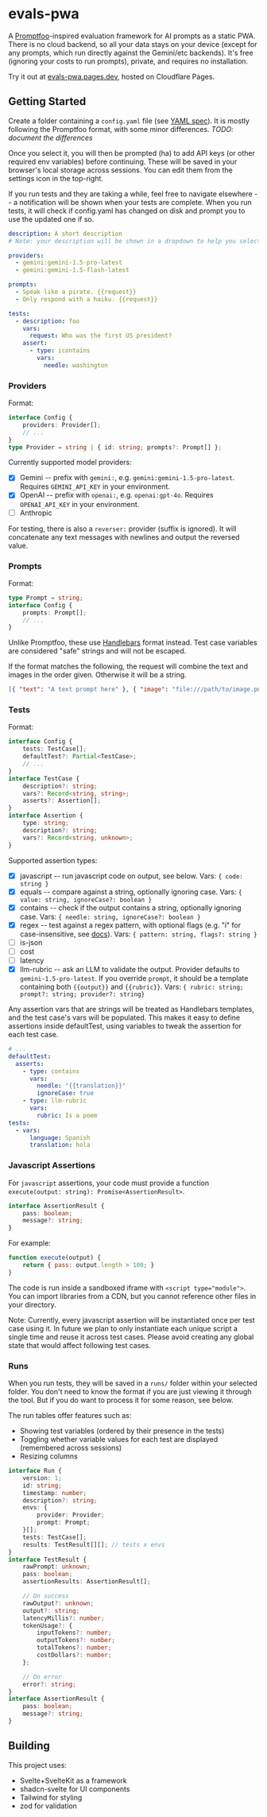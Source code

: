 # evals-pwa

A [Promptfoo](https://www.promptfoo.dev/docs/intro)-inspired evaluation framework for AI prompts as a static PWA. There is no cloud backend, so all your data stays on your device (except for any prompts, which run directly against the Gemini/etc backends). It's free (ignoring your costs to run prompts), private, and requires no installation.

Try it out at [evals-pwa.pages.dev](https://evals-pwa.pages.dev/), hosted on Cloudflare Pages.

## Getting Started

Create a folder containing a `config.yaml` file (see [YAML spec](https://yaml.org/)). It is mostly following the Promptfoo format, with some minor differences. _TODO: document the differences_

Once you select it, you will then be prompted (ha) to add API keys (or other required env variables) before continuing. These will be saved in your browser's local storage across sessions. You can edit them from the settings icon in the top-right.

If you run tests and they are taking a while, feel free to navigate elsewhere -- a notification will be shown when your tests are complete. When you run tests, it will check if config.yaml has changed on disk and prompt you to use the updated one if so.

```yaml
description: A short description
# Note: your description will be shown in a dropdown to help you select a run

providers:
  - gemini:gemini-1.5-pro-latest
  - gemini:gemini-1.5-flash-latest

prompts:
  - Speak like a pirate. {{request}}
  - Only respond with a haiku. {{request}}

tests:
  - description: foo
    vars:
      request: Who was the first US president?
    assert:
      - type: icontains
        vars:
          needle: washington
```

### Providers

Format:

```typescript
interface Config {
	providers: Provider[];
	// ...
}
type Provider = string | { id: string; prompts?: Prompt[] };
```

Currently supported model providers:

- [x] Gemini -- prefix with `gemini:`, e.g. `gemini:gemini-1.5-pro-latest`. Requires `GEMINI_API_KEY` in your environment.
- [x] OpenAI -- prefix with `openai:`, e.g. `openai:gpt-4o`. Requires `OPENAI_API_KEY` in your environment.
- [ ] Anthropic

For testing, there is also a `reverser:` provider (suffix is ignored). It will concatenate any text messages with newlines and output the reversed value.

### Prompts

Format:

```typescript
type Prompt = string;
interface Config {
	prompts: Prompt[];
	// ...
}
```

Unlike Promptfoo, these use [Handlebars](https://handlebarsjs.com/) format instead. Test case variables are considered "safe" strings and will not be escaped.

If the format matches the following, the request will combine the text and images in the order given. Otherwise it will be a string.

```json
[{ "text": "A text prompt here" }, { "image": "file:///path/to/image.png" }]
```

### Tests

Format:

```typescript
interface Config {
	tests: TestCase[];
	defaultTest?: Partial<TestCase>;
	// ...
}
interface TestCase {
	description?: string;
	vars?: Record<string, string>;
	asserts?: Assertion[];
}
interface Assertion {
	type: string;
	description?: string;
	vars?: Record<string, unknown>;
}
```

Supported assertion types:

- [x] javascript -- run javascript code on output, see below. Vars: `{ code: string }`
- [x] equals -- compare against a string, optionally ignoring case. Vars: `{ value: string, ignoreCase?: boolean }`
- [x] contains -- check if the output contains a string, optionally ignoring case. Vars: `{ needle: string, ignoreCase?: boolean }`
- [x] regex -- test against a regex pattern, with optional flags (e.g. "i" for case-insensitive, see [docs](https://developer.mozilla.org/en-US/docs/Web/JavaScript/Guide/Regular_expressions#advanced_searching_with_flags)). Vars: `{ pattern: string, flags?: string }`
- [ ] is-json
- [ ] cost
- [ ] latency
- [x] llm-rubric -- ask an LLM to validate the output. Provider defaults to `gemini-1.5-pro-latest`. If you override `prompt`, it should be a template containing both `{{output}}` and `{{rubric}}`. Vars: `{ rubric: string; prompt?: string; provider?: string}`

Any assertion vars that are strings will be treated as Handlebars templates, and the test case's vars will be populated.
This makes it easy to define assertions inside defaultTest, using variables to tweak the assertion for each test case.

```yaml
# ...
defaultTest:
  asserts:
	- type: contains
	  vars:
	    needle: "{{translation}}"
		ignoreCase: true
	- type: llm-rubric
	  vars:
	  	rubric: Is a poem
tests:
  - vars:
      language: Spanish
	  translation: hola
```

### Javascript Assertions

For `javascript` assertions, your code must provide a function `execute(output: string): Promise<AssertionResult>`.

```typescript
interface AssertionResult {
	pass: boolean;
	message?: string;
}
```

For example:

```js
function execute(output) {
	return { pass: output.length > 100; }
}
```

The code is run inside a sandboxed iframe with `<script type="module">`. You can import libraries from a CDN, but you cannot reference other files in your directory.

Note: Currently, every javascript assertion will be instantiated once per test case using it. In future we plan to only instantiate each unique script a single time and reuse it across test cases. Please avoid creating any global state that would affect following test cases.

### Runs

When you run tests, they will be saved in a `runs/` folder within your selected folder.
You don't need to know the format if you are just viewing it through the tool. But if you do want
to process it for some reason, see below.

The run tables offer features such as:

- Showing test variables (ordered by their presence in the tests)
- Toggling whether variable values for each test are displayed (remembered across sessions)
- Resizing columns

```typescript
interface Run {
	version: 1;
	id: string;
	timestamp: number;
	description?: string;
	envs: {
		provider: Provider;
		prompt: Prompt;
	}[];
	tests: TestCase[];
	results: TestResult[][]; // tests x envs
}
interface TestResult {
	rawPrompt: unknown;
	pass: boolean;
	assertionResults: AssertionResult[];

	// On success
	rawOutput?: unknown;
	output?: string;
	latencyMillis?: number;
	tokenUsage?: {
		inputTokens?: number;
		outputTokens?: number;
		totalTokens?: number;
		costDollars?: number;
	};

	// On error
	error?: string;
}
interface AssertionResult {
	pass: boolean;
	message?: string;
}
```

## Building

This project uses:

- Svelte+SvelteKit as a framework
- shadcn-svelte for UI components
- Tailwind for styling
- zod for validation
